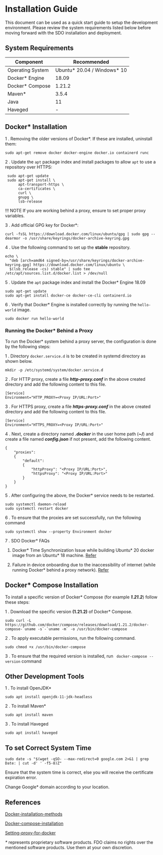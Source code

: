 
# Installation Guide
This document can be used as a quick start guide to setup the development environment. Please review the system requirements listed below before moving forward with the SDO installation and deployment.

## System Requirements

| Component | Recommended |
|------- |------|
| Operating System | Ubuntu\* 20.04 / Windows\* 10 |
| Docker* Engine | 18.09 |
| Docker* Compose | 1.21.2 |
| Maven* | 3.5.4 |
| Java | 11 |
| Haveged | - |

## Docker* Installation
1 . Removing the older versions of Docker*. If these are installed, uninstall them:
```
sudo apt-get remove docker docker-engine docker.io containerd runc
```
2 . Update the `apt` package index and install packages to allow `apt` to use a repository over HTTPS:
```
 sudo apt-get update
 sudo apt-get install \
      apt-transport-https \
      ca-certificates \
      curl \
      gnupg \
      lsb-release
```

!!! NOTE
    If you are working behind a proxy, ensure to set proper proxy variables.

3 . Add official GPG key for Docker*:
```
curl -fsSL https://download.docker.com/linux/ubuntu/gpg | sudo gpg --dearmor -o /usr/share/keyrings/docker-archive-keyring.gpg
```
4 . Use the following command to set up the **stable** repository.
```
echo \
  "deb [arch=amd64 signed-by=/usr/share/keyrings/docker-archive-keyring.gpg] https://download.docker.com/linux/ubuntu \
  $(lsb_release -cs) stable" | sudo tee /etc/apt/sources.list.d/docker.list > /dev/null
```
5 . Update the `apt` package index and install the Docker* Engine 18.09
```
sudo apt-get update
sudo apt-get install docker-ce docker-ce-cli containerd.io
```
6 . Verify that Docker* Engine is installed correctly by running the `hello-world` image.
```
sudo docker run hello-world
```

### Running the Docker* Behind a Proxy

To run the Docker* system behind a proxy server, the configuration is done by the following steps:

1 . Directory `docker.service.d` is to be created in systemd directory as shown below.
```
mkdir -p /etc/systemd/system/docker.service.d
```

2 . For HTTP proxy, create a file **_http-proxy.conf_** in the above created directory and add the following content to this file.
```
[Service]
Environment="HTTP_PROXY=<Proxy IP/URL:Port>"
```

3 . For HTTPS proxy, create a file **_https-proxy.conf_** in the above created directory and add the following content to this file.
```
[Service]
Environment="HTTPS_PROXY=<Proxy IP/URL:Port>"
```

4 . Next, create a directory named **_.docker_** in the user home path (**~/**) and create a file named **_config.json_** if not present, add the following content.
```
{
    "proxies":
    {
        "default":
        {
            "httpProxy": "<Proxy IP/URL:Port>",
            "httpsProxy": "<Proxy IP/URL:Port>"
        }
    }
}
```

5 . After configuring the above, the Docker* service needs to be restarted.
```
sudo systemctl daemon-reload
sudo systemctl restart docker
```

6 . To ensure that the proxies are set successfully, run the following command
```
sudo systemctl show --property Environment docker
```
7 . SDO Docker* FAQs

  1. Docker* Time Synchronization Issue while building Ubuntu* 20 docker image from an Ubuntu* 18 machine. [Refer](https://github.com/secure-device-onboard/all-in-one-demo/issues/62)

  2. Failure in device onboarding due to the inaccessibility of internet (while running Docker* behind a proxy network). [Refer](https://github.com/secure-device-onboard/all-in-one-demo/issues/63)

## Docker* Compose Installation
To install a specific version of Docker\* Compose (for example **_1.21.2_**) follow these steps:

1 . Download the specific version **(1.21.2)** of Docker* Compose.
```
sudo curl -L https://github.com/docker/compose/releases/download/1.21.2/docker-compose-`uname -s`-`uname -m` -o /usr/bin/docker-compose
```
2 . To apply executable permissions, run the following command.
```
sudo chmod +x /usr/bin/docker-compose
```
3 . To ensure that the required version is installed, run ` docker-compose --version` command

## Other Development Tools

1 . To install OpenJDK*
```
sudo apt install openjdk-11-jdk-headless
```

2 . To install Maven*
```
sudo apt install maven
```

3 . To install Haveged
```
sudo apt install haveged
```

## To set Correct System Time
```
sudo date -s "$(wget -qSO- --max-redirect=0 google.com 2>&1 | grep Date: | cut -d' ' -f5-8)Z"
```

Ensure that the system time is correct, else you will receive the certificate expiration error.

Change Google* domain according to your location.

## References

[Docker-installation-methods](https://docs.docker.com/engine/install/ubuntu/#installation-methods)

[Docker-compose-installation](https://docs.docker.com/compose/install/)

[Setting-proxy-for-docker](https://docs.docker.com/network/proxy/)

_*_ represents proprietary software products. FDO claims no rights over the mentioned software products. Use them at your own discretion.
